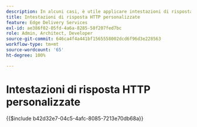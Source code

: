```yaml
---
description: In alcuni casi, è utile applicare intestazioni di risposta HTTP personalizzate alle risorse, ad esempio per consentire CORS. Se desideri specificare le intestazioni, crea una cartella di lavoro di Excel o una di Fogli Google nella cartella ‘/.helix’ del tuo sito web in Sharepoint o Google Drive, denominata ‘headers.xlsx’ in SharePoint o ‘headers’ in Google Drive.
title: Intestazioni di risposta HTTP personalizzate
feature: Edge Delivery Services
exl-id: ae386f02-05fd-4a6a-8285-58f207fed7bc
role: Admin, Architect, Developer
source-git-commit: 646ca4f4a441bf1565558002dcd6f96d3e228563
workflow-type: tm+mt
source-wordcount: '65'
ht-degree: 100%

---
```


# Intestazioni di risposta HTTP personalizzate

{{$include b42d32e7-04c5-4afc-8085-7213e70db68a}}
